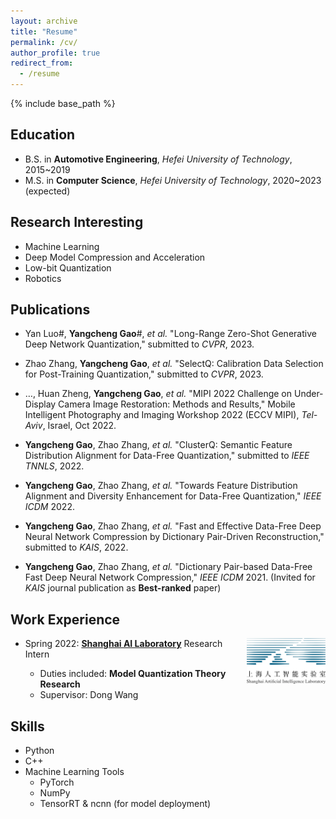 ```yaml
---
layout: archive
title: "Resume"
permalink: /cv/
author_profile: true
redirect_from:
  - /resume
---
```


{% include base_path %}

## Education

* B.S. in **Automotive Engineering**, *Hefei University of Technology*, 2015~2019
* M.S. in **Computer Science**, *Hefei University of Technology*, 2020~2023 (expected)

## Research Interesting 

* Machine Learning
* Deep Model Compression and Acceleration
* Low-bit Quantization
* Robotics

## Publications

  * Yan Luo#, **Yangcheng Gao**#, *et al.* "Long-Range Zero-Shot Generative Deep Network Quantization," submitted to *CVPR*, 2023.
    
  * Zhao Zhang, **Yangcheng Gao**, *et al.* "SelectQ: Calibration Data Selection for Post-Training Quantization," submitted to *CVPR*, 2023.
    
  * …, Huan Zheng, **Yangcheng Gao**, *et al.* "MIPI 2022 Challenge on Under-Display Camera Image Restoration: Methods and Results," Mobile Intelligent Photography and Imaging Workshop 2022 (ECCV MIPI), *Tel-Aviv*, Israel, Oct 2022.
    
  * **Yangcheng Gao**, Zhao Zhang, *et al.* "ClusterQ: Semantic Feature Distribution Alignment for Data-Free Quantization," submitted to *IEEE TNNLS*, 2022.
    
  * **Yangcheng Gao**, Zhao Zhang, *et al.* "Towards Feature Distribution Alignment and Diversity Enhancement for Data-Free Quantization," *IEEE ICDM* 2022.
    
  * **Yangcheng Gao**, Zhao Zhang, *et al.* "Fast and Effective Data-Free Deep Neural Network Compression by Dictionary Pair-Driven Reconstruction," submitted to *KAIS*, 2022. 
    
  * **Yangcheng Gao**, Zhao Zhang, *et al.* "Dictionary Pair-based Data-Free Fast Deep Neural Network Compression," *IEEE ICDM* 2021. (Invited for *KAIS* journal publication as **Best-ranked** paper)
  
## Work Experience

  <img src="/images/shlab.png" align='right' width="25%" height="25%"/>

* Spring 2022: [**Shanghai AI Laboratory**](https://www.shlab.org.cn/)  Research Intern

  * Duties included: **Model Quantization Theory Research**
  * Supervisor: Dong Wang
  
## Skills

* Python
* C++
* Machine Learning Tools
  * PyTorch
  * NumPy
  * TensorRT & ncnn (for model deployment)
